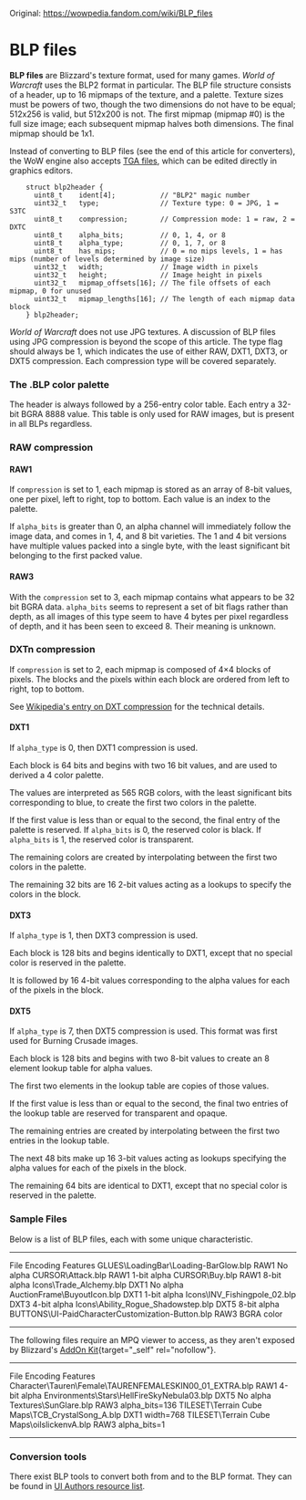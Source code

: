 Original: https://wowpedia.fandom.com/wiki/BLP_files

# BLP files

**BLP files** are Blizzard\'s texture format, used for many games.
*World of Warcraft* uses the BLP2 format in particular. The BLP file
structure consists of a header, up to 16 mipmaps of the texture, and a
palette. Texture sizes must be powers of two, though the two dimensions
do not have to be equal; 512x256 is valid, but 512x200 is not. The first
mipmap (mipmap #0) is the full size image; each subsequent mipmap halves
both dimensions. The final mipmap should be 1x1.

Instead of converting to BLP files (see the end of this article for
converters), the WoW engine also accepts [TGA
files](https://wowpedia.fandom.com/wiki/TGA_files "TGA files"), which
can be edited directly in graphics editors.

```
    struct blp2header {
      uint8_t    ident[4];           // "BLP2" magic number
      uint32_t   type;               // Texture type: 0 = JPG, 1 = S3TC
      uint8_t    compression;        // Compression mode: 1 = raw, 2 = DXTC
      uint8_t    alpha_bits;         // 0, 1, 4, or 8
      uint8_t    alpha_type;         // 0, 1, 7, or 8
      uint8_t    has_mips;           // 0 = no mips levels, 1 = has mips (number of levels determined by image size)
      uint32_t   width;              // Image width in pixels
      uint32_t   height;             // Image height in pixels
      uint32_t   mipmap_offsets[16]; // The file offsets of each mipmap, 0 for unused
      uint32_t   mipmap_lengths[16]; // The length of each mipmap data block
    } blp2header;
```

*World of Warcraft* does not use JPG textures. A discussion of BLP files
using JPG compression is beyond the scope of this article. The type flag
should always be 1, which indicates the use of either RAW, DXT1, DXT3,
or DXT5 compression. Each compression type will be covered separately.

### The .BLP color palette

The header is always followed by a 256-entry color table. Each entry a
32-bit BGRA 8888 value. This table is only used for RAW images, but is
present in all BLPs regardless.

### RAW compression

#### RAW1

If `compression` is set to 1, each mipmap is stored as an array of 8-bit
values, one per pixel, left to right, top to bottom. Each value is an
index to the palette.

If `alpha_bits` is greater than 0, an alpha channel will immediately
follow the image data, and comes in 1, 4, and 8 bit varieties. The 1 and
4 bit versions have multiple values packed into a single byte, with the
least significant bit belonging to the first packed value.

#### RAW3

With the `compression` set to 3, each mipmap contains what appears to be
32 bit BGRA data. `alpha_bits` seems to represent a set of bit flags
rather than depth, as all images of this type seem to have 4 bytes per
pixel regardless of depth, and it has been seen to exceed 8. Their
meaning is unknown.

### DXTn compression

If `compression` is set to 2, each mipmap is composed of 4×4 blocks of
pixels. The blocks and the pixels within each block are ordered from
left to right, top to bottom.

See [Wikipedia\'s entry on DXT compression](http://en.wikipedia.org/wiki/S3TC "wikipedia:S3TC") for the
technical details.

#### DXT1

If `alpha_type` is 0, then DXT1 compression is used.

Each block is 64 bits and begins with two 16 bit values, and are used to
derived a 4 color palette.

The values are interpreted as 565 RGB colors, with the least significant
bits corresponding to blue, to create the first two colors in the
palette.

If the first value is less than or equal to the second, the final entry
of the palette is reserved. If `alpha_bits` is 0, the reserved color is
black. If `alpha_bits` is 1, the reserved color is transparent.

The remaining colors are created by interpolating between the first two
colors in the palette.

The remaining 32 bits are 16 2-bit values acting as a lookups to specify
the colors in the block.

#### DXT3

If `alpha_type` is 1, then DXT3 compression is used.

Each block is 128 bits and begins identically to DXT1, except that no
special color is reserved in the palette.

It is followed by 16 4-bit values corresponding to the alpha values for
each of the pixels in the block.

#### DXT5

If `alpha_type` is 7, then DXT5 compression is used. This format was
first used for Burning Crusade images.

Each block is 128 bits and begins with two 8-bit values to create an 8
element lookup table for alpha values.

The first two elements in the lookup table are copies of those values.

If the first value is less than or equal to the second, the final two
entries of the lookup table are reserved for transparent and opaque.

The remaining entries are created by interpolating between the first two
entries in the lookup table.

The next 48 bits make up 16 3-bit values acting as lookups specifying
the alpha values for each of the pixels in the block.

The remaining 64 bits are identical to DXT1, except that no special
color is reserved in the palette.

### Sample Files

Below is a list of BLP files, each with some unique characteristic.

  --------------------------------------------------- ---------- -------------
  File                                                Encoding   Features
  GLUES\\LoadingBar\\Loading-BarGlow.blp              RAW1       No alpha
  CURSOR\\Attack.blp                                  RAW1       1-bit alpha
  CURSOR\\Buy.blp                                     RAW1       8-bit alpha
  Icons\\Trade_Alchemy.blp                            DXT1       No alpha
  AuctionFrame\\BuyoutIcon.blp                        DXT1       1-bit alpha
  Icons\\INV_Fishingpole_02.blp                       DXT3       4-bit alpha
  Icons\\Ability_Rogue_Shadowstep.blp                 DXT5       8-bit alpha
  BUTTONS\\UI-PaidCharacterCustomization-Button.blp   RAW3       BGRA color
  --------------------------------------------------- ---------- -------------

The following files require an MPQ viewer to access, as they aren\'t
exposed by Blizzard\'s [AddOn
Kit](http://us.blizzard.com/support/article.xml?locale=en_US&articleId=21466){target="_self"
rel="nofollow"}.

  ------------------------------------------------------------ ---------- ----------------
  File                                                         Encoding   Features
  Character\\Tauren\\Female\\TAURENFEMALESKIN00_01_EXTRA.blp   RAW1       4-bit alpha
  Environments\\Stars\\HellFireSkyNebula03.blp                 DXT5       No alpha
  Textures\\SunGlare.blp                                       RAW3       alpha_bits=136
  TILESET\\Terrain Cube Maps\\TCB_CrystalSong_A.blp            DXT1       width=768
  TILESET\\Terrain Cube Maps\\oilslickenvA.blp                 RAW3       alpha_bits=1
  ------------------------------------------------------------ ---------- ----------------

### Conversion tools

There exist BLP tools to convert both from and to the BLP format. They
can be found in [UI Authors resource
list](https://wowpedia.fandom.com/wiki/UI_FAQ/AddOn_Author_Resources#Resources "UI FAQ/AddOn Author Resources").

